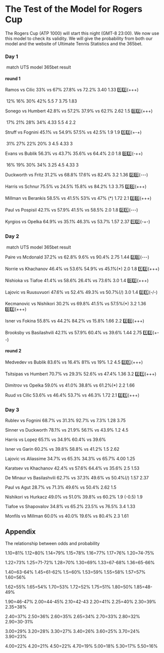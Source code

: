 # The Test of the Model for Rogers Cup

The Rogers Cup (ATP 1000) will start this night (GMT-8 23:00). We now use this model to check its validity. We will give the probability from both our model and the website of Ultimate Tennis Statistics and the 365bet.

### Day 1

​     match                   	 UTS                   model                        365bet                      result

#### round 1

Ramos vs Cilic      	33%  vs  67%      27.8% vs 72.2%           3.40         1.33              :one::two:(+++)

​																12% 16% 30% 42%      5.5   7   3.75   1.83

Sonego vs Humbert   42.8% vs 57.2%    37.9% vs 62.1%          2.62          1.5  		      :zero::two:(+++)

​																17% 21% 28% 34%		4.33  5.5  4  2.2 

Struff vs Fognini       45.1% vs 54.9%     57.5% vs 42.5%         1.9            1.9               :one::two:(+-+)

​																 31% 27% 22% 20%  	 3   4.5  4.33   3

Evans vs Bublik        56.3% vs 43.7%     35.6% vs 64.4%         2.0            1.8               :zero::two:(-++)

​																 16% 19% 30% 34%       3.25 4.5 4.33 3 

Duckworth vs Fritz    31.2% vs 68.8%     17.6% vs 82.4%         3.2            1.36             :two::zero:(---)

Harris vs Schnur        75.5% vs 24.5%    15.8% vs 84.2%			1.3            3.75 	    	:two::zero:(+++)

Millman vs Berankis   58.5% vs 41.5%      53% vs 47% (*)       1.72           2.1   			 :two::zero:(+++)

Paul vs Pospisil          42.1% vs 57.9%     41.5% vs 58.5%         2.0            1.8			   :two::one:(---)

Kyrgios vs Opelka      64.9% vs 35.1%     46.3% vs 53.7%        1.57          2.37             :one::two:(-+-)

### Day 2

​     match                   	 UTS                   model                        365bet                      result

Paire vs Mcdonald       37.2% vs 62.8%    9.6% vs 90.4%          2.75         1.44				:two::zero:(---)

Norrie vs Khachanov    46.4% vs 53.6%   54.9% vs 45.1%(*)     2.0           1.8				 :one::two:(+++)​

Nishioka vs Tiafoe       41.4% vs 58.6%	26.4% vs 73.6% 		 3.0           1.4			     :zero::two:(+++)

Lajovic vs Ruusuvuori  47.6% vs 52.4%    49.3% vs 50.7%(/)     3.0           1.4				  :two::one:(-/-)

Kecmanovic vs Nishikori 30.2% vs 69.8%  41.5% vs 57.5%(*)    3.2           1.36		   	:zero::two:(+++)

Isner vs Fokina             55.8% vs 44.2%    84.2% vs 15.8%        1.66         2.2			    :two::zero:(+++)

Brooksby vs Basilashvili 42.1% vs 57.9%   60.4% vs 39.6%        1.44         2.75              :one::two:(+--)

#### round 2

Medvedev vs Bublik      83.6% vs 16.4%      81% vs 19%          1.2           4.5              :two::one:(+++)   

Tsitsipas vs Humbert      70.7% vs 29.3%     52.6% vs 47.4%      1.36         3.2				 :two::one:(+++)

Dimitrov vs Opelka        59.0% vs 41.0%     38.8% vs 61.2%(*)  2.2          1.66

Ruud vs Cilic                53.6% vs 46.4%     53.7% vs 46.3%      1.72         2.1              :two::one:(+++)

### Day 3

Rublev vs Fognini         68.7% vs 31.3%     92.7% vs 7.3% 		1.28         3.75

Sinner vs Duckworth      78.1% vs 21.9%    56.1% vs 43.9%      1.2           4.5

Harris vs Lopez             65.1% vs 34.9%    60.4% vs 39.6%

Isner vs Garin               60.2% vs 39.8%     58.8% vs 41.2%      1.5           2.62

Lajovic vs Aliassime      34.7% vs 65.3%     34.3% vs 65.7%      4.00         1.25

Karatsev vs Khachanov  42.4% vs 57.6%      64.4% vs 35.6%      2.5          1.53

De Minaur vs Basilashvili 62.7% vs 37.3%    49.6% vs 50.4%(/)   1.57        2.37

Paul vs Agut					28.7% vs 71.3%      49.6% vs 50.4%      2.62         1.5

Nishikori vs Hurkacz     49.0% vs 51.0%       39.8% vs 60.2%      1.9  (-0.5)  1.9

Tiafoe vs Shapovalov     34.8% vs 65.2%       23.5% vs 76.5%      3.4          1.33

Monfils vs Millman       60.0% vs 40.0%       19.6% vs 80.4%      2.3          1.61



## Appendix

The relationship between odds and probability

1.10=81%   1.12=80%   1.14=79%   1.15=78%   1.16=77%   1.17=76%   1.20=74-75%

1.22=73%   1.25=71-72%   1.28=70%   1.30=69%   1.33=67-68%   1.36=65-66%

1.40=63-64%   1.45=61-62%   1.5=60%   1.53=59%   1.55=58%   1.57=57%   1.60=56%

1.62=55%   1.65=54%   1.70=53%   1.72=52%   1.75=51%   1.80=50%   1.85=48-49%

1.90=46-47%   2.00=44-45%    2.10=42-43   2.20=41%   2.25=40%   2.30=39%   2.35=38%

2.40=37%   2.50=36%   2.60=35%   2.65=34%   2.70=33%   2.80=32%   2.90=30-31%

3.00=29%   3.20=28%   3.30=27%   3.40=26%   3.60=25%   3.70=24%   3.90=23%

4.00=22%   4.20=21%   4.50=22%   4.70=19%   5.00=18%   5.30=17%   5.50=16%
